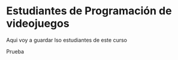 # Estudiantes de Programación de videojuegos
 Aqui voy a guardar lso estudiantes de este curso
 
 Prueba
